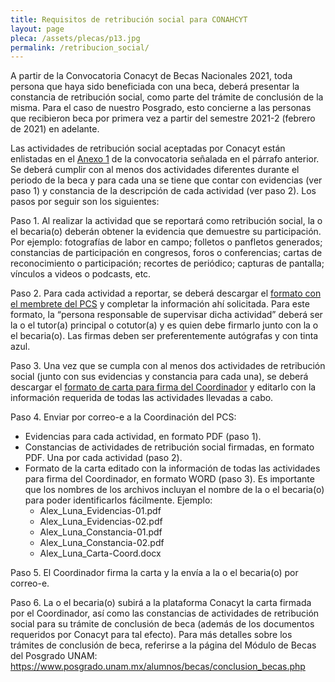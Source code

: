 ```yaml
---
title: Requisitos de retribución social para CONAHCYT
layout: page
pleca: /assets/plecas/p13.jpg
permalink: /retribucion_social/
---
```


A partir de la Convocatoria Conacyt de Becas Nacionales 2021, toda persona que haya sido beneficiada con una beca, deberá presentar la constancia de retribución social, como parte del trámite de conclusión de la misma. Para el caso de nuestro Posgrado, esto concierne a las personas que recibieron beca por primera vez a partir del semestre 2021-2 (febrero de 2021) en adelante.

Las actividades de retribución social aceptadas por Conacyt están enlistadas en el [Anexo 1](/assets/docs/anexo_1_actividades_retribucion_social.pdf) de la convocatoria señalada en el párrafo anterior. Se deberá cumplir con al menos dos actividades diferentes durante el periodo de la beca y para cada una se tiene que contar con evidencias (ver paso 1) y constancia de la descripción de cada actividad (ver paso 2). Los pasos por seguir son los siguientes:

Paso 1. Al realizar la actividad que se reportará como retribución social, la o el becaria(o) deberán obtener la evidencia que demuestre su participación. Por ejemplo: fotografías de labor en campo; folletos o panfletos generados; constancias de participación en congresos, foros o conferencias; cartas de reconocimiento o participación; recortes de periódico; capturas de pantalla; vínculos a videos o podcasts, etc.

Paso 2. Para cada actividad a reportar, se deberá descargar el [formato con el membrete del PCS](/assets/docs/constancia_retribucion_social_conacyt.docx) y completar la información ahí solicitada. Para este formato, la “persona responsable de supervisar dicha actividad” deberá ser la o el tutor(a) principal o cotutor(a) y es quien debe firmarlo junto con la o el becaria(o). Las firmas deben ser preferentemente autógrafas y con tinta azul.

Paso 3. Una vez que se cumpla con al menos dos actividades de retribución social (junto con sus evidencias y constancia para cada una), se deberá descargar el [formato de carta para firma del Coordinador](/assets/docs/carta_retribucion_social_conacyt.docx) y editarlo con la información requerida de todas las actividades llevadas a cabo. 

Paso 4. Enviar por correo-e a la Coordinación del PCS: 
 - Evidencias para cada actividad, en formato PDF (paso 1).
 - Constancias de actividades de retribución social firmadas, en formato PDF. Una por cada actividad (paso 2).
 - Formato de la carta editado con la información de todas las actividades para firma del Coordinador, en formato WORD (paso 3).
Es importante que los nombres de los archivos incluyan el nombre de la o el becaria(o) para poder identificarlos fácilmente. Ejemplo:
     -	Alex_Luna_Evidencias-01.pdf
     -	Alex_Luna_Evidencias-02.pdf
     -	Alex_Luna_Constancia-01.pdf
     -	Alex_Luna_Constancia-02.pdf
     -	Alex_Luna_Carta-Coord.docx

Paso 5. El Coordinador firma la carta y la envía a la o el becaria(o) por correo-e. 

Paso 6. La o el becaria(o) subirá a la plataforma Conacyt la carta firmada por el Coordinador, así como las constancias de actividades de retribución social para su trámite de conclusión de beca (además de los documentos requeridos por Conacyt para tal efecto). Para más detalles sobre los trámites de conclusión de beca, referirse a la página del Módulo de Becas del Posgrado UNAM: <https://www.posgrado.unam.mx/alumnos/becas/conclusion_becas.php>

